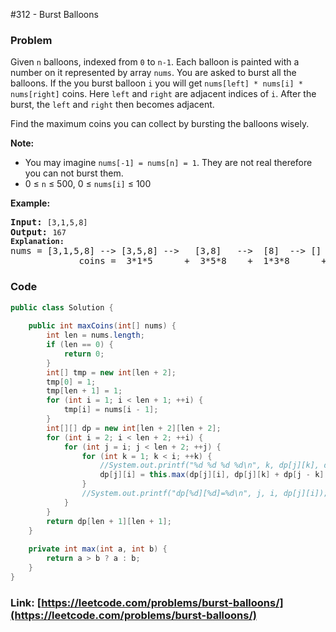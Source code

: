 #312 - Burst Balloons

### Problem
<p>Given <code>n</code> balloons, indexed from <code>0</code> to <code>n-1</code>. Each balloon is painted with a number on it represented by array <code>nums</code>. You are asked to burst all the balloons. If the you burst balloon <code>i</code> you will get <code>nums[left] * nums[i] * nums[right]</code> coins. Here <code>left</code> and <code>right</code> are adjacent indices of <code>i</code>. After the burst, the <code>left</code> and <code>right</code> then becomes adjacent.</p>

<p>Find the maximum coins you can collect by bursting the balloons wisely.</p>

<p><b>Note:</b></p>

<ul>
	<li>You may imagine <code>nums[-1] = nums[n] = 1</code>. They are not real therefore you can not burst them.</li>
	<li>0 &le; <code>n</code> &le; 500, 0 &le; <code>nums[i]</code> &le; 100</li>
</ul>

<p><b>Example:</b></p>

<pre>
<b>Input:</b> <code>[3,1,5,8]</code>
<b>Output:</b> <code>167 
<strong>Explanation: </strong></code>nums = [3,1,5,8] --&gt; [3,5,8] --&gt;   [3,8]   --&gt;  [8]  --&gt; []
&nbsp;            coins =  3*1*5      +  3*5*8    +  1*3*8      + 1*8*1   = 167
</pre>

### Code
```java
public class Solution {
    
    public int maxCoins(int[] nums) {
        int len = nums.length;
        if (len == 0) {
            return 0;
        }
        int[] tmp = new int[len + 2];
        tmp[0] = 1;
        tmp[len + 1] = 1;
        for (int i = 1; i < len + 1; ++i) {
            tmp[i] = nums[i - 1];
        }
        int[][] dp = new int[len + 2][len + 2];
        for (int i = 2; i < len + 2; ++i) {
            for (int j = i; j < len + 2; ++j) {
                for (int k = 1; k < i; ++k) {
                    //System.out.printf("%d %d %d %d\n", k, dp[j][k], dp[k][j - i], nums[j] * nums[k] * nums[j - i]);
                    dp[j][i] = this.max(dp[j][i], dp[j][k] + dp[j - k][i - k] + tmp[j] * tmp[j - k] * tmp[j - i]);
                }
                //System.out.printf("dp[%d][%d]=%d\n", j, i, dp[j][i]);
            }
        }
        return dp[len + 1][len + 1];
    }
    
    private int max(int a, int b) {
        return a > b ? a : b;
    }
}
```
### Link: [https://leetcode.com/problems/burst-balloons/](https://leetcode.com/problems/burst-balloons/)
